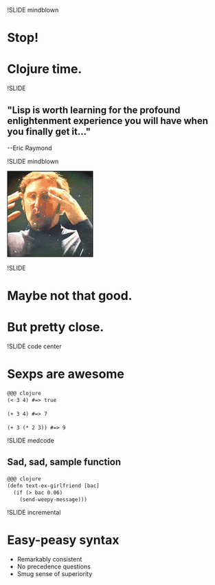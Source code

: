 !SLIDE mindblown

# Stop! 

# Clojure time.


!SLIDE 

## "Lisp is worth learning for the profound enlightenment experience you will have when you finally get it..." 

--Eric Raymond


!SLIDE mindblown

![mindblown](mblown.gif)



!SLIDE 

# Maybe not that good.

# But pretty close.


!SLIDE code center

# Sexps are awesome

    @@@ clojure
    (< 3 4) #=> true
  
    (+ 3 4) #=> 7

    (+ 3 (* 2 3)) #=> 9

!SLIDE medcode

## Sad, sad, sample function

    @@@ clojure
    (defn text-ex-girlfriend [bac]
      (if (> bac 0.06)
        (send-weepy-message)))

!SLIDE incremental

# Easy-peasy syntax

* Remarkably consistent
* No precedence questions
* Smug sense of superiority
